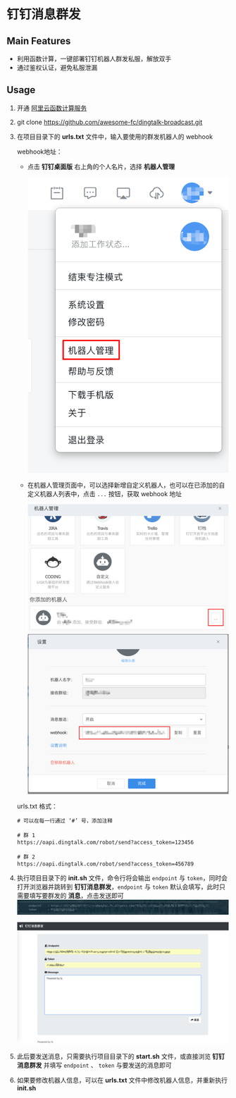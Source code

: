 # 钉钉消息群发

## Main Features
- 利用函数计算，一键部署钉钉机器人群发私服，解放双手
- 通过鉴权认证，避免私服泄漏

## Usage
1. 开通 [阿里云函数计算服务](https://cn.aliyun.com/product/fc?spm=5176.10695662.1112509.1.572e4357qoGwrS)

2. git clone https://github.com/awesome-fc/dingtalk-broadcast.git

3. 在项目目录下的 __urls.txt__ 文件中，输入要使用的群发机器人的 webhook

   webhook地址：
   - 点击 __钉钉桌面版__ 右上角的个人名片，选择 __机器人管理__ 
     
     ![](./picture/dingtalk-webhook-1.png)

   - 在机器人管理页面中，可以选择新增自定义机器人，也可以在已添加的自定义机器人列表中，点击 `...` 按钮，获取 webhook 地址
      
     ![](./picture/dingtalk-webhook-2.png)
     ![](./picture/dingtalk-webhook-3.png)
   
   urls.txt 格式：

   ```
   # 可以在每一行通过 ‘#’ 号，添加注释

   # 群 1
   https://oapi.dingtalk.com/robot/send?access_token=123456

   # 群 2
   https://oapi.dingtalk.com/robot/send?access_token=456789
   ```

4. 执行项目目录下的 __init.sh__ 文件，命令行将会输出 `endpoint` 与 `token`，同时会打开浏览器并跳转到 __钉钉消息群发__，`endpoint` 与 `token` 默认会填写，此时只需要填写要群发的 __消息__，点击发送即可
   ![](./picture/deploy.png)

   ![](./picture/dingtalkbroadcast.png)

5. 此后要发送消息，只需要执行项目目录下的 __start.sh__ 文件，或直接浏览 __钉钉消息群发__ 并填写 `endpoint` 、 `token` 与要发送的消息即可

6. 如果要修改机器人信息，可以在 __urls.txt__ 文件中修改机器人信息，并重新执行 __init.sh__
